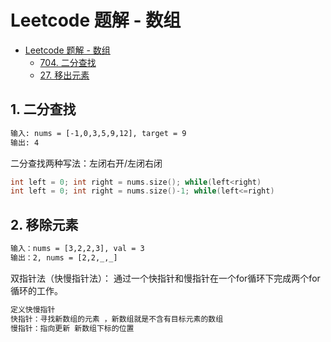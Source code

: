 # Leetcode 题解 - 数组
<!-- GFM-TOC -->
* [Leetcode 题解 - 数组]()
    * [704. 二分查找](https://leetcode.cn/problems/binary-search/)
    * [27. 移出元素](https://leetcode.cn/problems/remove-element/)

## 1. 二分查找
```html
输入: nums = [-1,0,3,5,9,12], target = 9
输出: 4
```
二分查找两种写法：左闭右开/左闭右闭
```c++
int left = 0; int right = nums.size(); while(left<right)
int left = 0; int right = nums.size()-1; while(left<=right)
```

## 2. 移除元素
```html
输入：nums = [3,2,2,3], val = 3
输出：2, nums = [2,2,_,_]
```
双指针法（快慢指针法）： 通过一个快指针和慢指针在一个for循环下完成两个for循环的工作。
```html
定义快慢指针
快指针：寻找新数组的元素 ，新数组就是不含有目标元素的数组
慢指针：指向更新 新数组下标的位置
```



